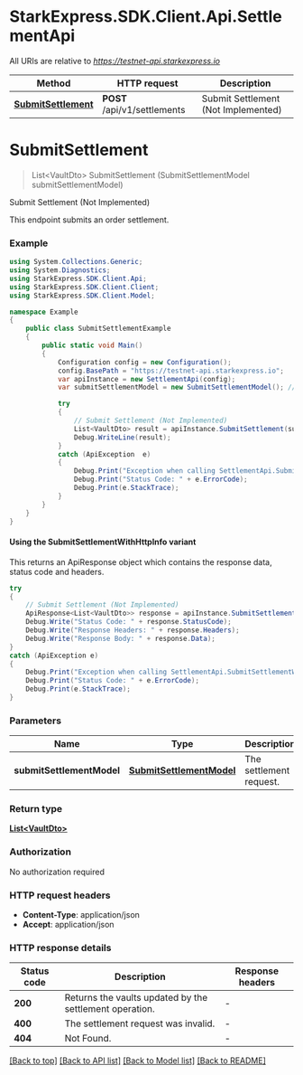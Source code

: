 # StarkExpress.SDK.Client.Api.SettlementApi

All URIs are relative to *https://testnet-api.starkexpress.io*

| Method | HTTP request | Description |
|--------|--------------|-------------|
| [**SubmitSettlement**](SettlementApi.md#submitsettlement) | **POST** /api/v1/settlements | Submit Settlement (Not Implemented) |

<a name="submitsettlement"></a>
# **SubmitSettlement**
> List&lt;VaultDto&gt; SubmitSettlement (SubmitSettlementModel submitSettlementModel)

Submit Settlement (Not Implemented)

This endpoint submits an order settlement.

### Example
```csharp
using System.Collections.Generic;
using System.Diagnostics;
using StarkExpress.SDK.Client.Api;
using StarkExpress.SDK.Client.Client;
using StarkExpress.SDK.Client.Model;

namespace Example
{
    public class SubmitSettlementExample
    {
        public static void Main()
        {
            Configuration config = new Configuration();
            config.BasePath = "https://testnet-api.starkexpress.io";
            var apiInstance = new SettlementApi(config);
            var submitSettlementModel = new SubmitSettlementModel(); // SubmitSettlementModel | The settlement request.

            try
            {
                // Submit Settlement (Not Implemented)
                List<VaultDto> result = apiInstance.SubmitSettlement(submitSettlementModel);
                Debug.WriteLine(result);
            }
            catch (ApiException  e)
            {
                Debug.Print("Exception when calling SettlementApi.SubmitSettlement: " + e.Message);
                Debug.Print("Status Code: " + e.ErrorCode);
                Debug.Print(e.StackTrace);
            }
        }
    }
}
```

#### Using the SubmitSettlementWithHttpInfo variant
This returns an ApiResponse object which contains the response data, status code and headers.

```csharp
try
{
    // Submit Settlement (Not Implemented)
    ApiResponse<List<VaultDto>> response = apiInstance.SubmitSettlementWithHttpInfo(submitSettlementModel);
    Debug.Write("Status Code: " + response.StatusCode);
    Debug.Write("Response Headers: " + response.Headers);
    Debug.Write("Response Body: " + response.Data);
}
catch (ApiException e)
{
    Debug.Print("Exception when calling SettlementApi.SubmitSettlementWithHttpInfo: " + e.Message);
    Debug.Print("Status Code: " + e.ErrorCode);
    Debug.Print(e.StackTrace);
}
```

### Parameters

| Name | Type | Description | Notes |
|------|------|-------------|-------|
| **submitSettlementModel** | [**SubmitSettlementModel**](SubmitSettlementModel.md) | The settlement request. |  |

### Return type

[**List&lt;VaultDto&gt;**](VaultDto.md)

### Authorization

No authorization required

### HTTP request headers

 - **Content-Type**: application/json
 - **Accept**: application/json


### HTTP response details
| Status code | Description | Response headers |
|-------------|-------------|------------------|
| **200** | Returns the vaults updated by the settlement operation. |  -  |
| **400** | The settlement request was invalid. |  -  |
| **404** | Not Found. |  -  |

[[Back to top]](#) [[Back to API list]](../README.md#documentation-for-api-endpoints) [[Back to Model list]](../README.md#documentation-for-models) [[Back to README]](../README.md)

